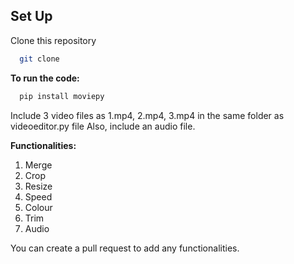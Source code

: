 
## Set Up

Clone this repository
```bash
  git clone
```


**To run the code:**

```bash
  pip install moviepy
```
Include 3 video files as 1.mp4, 2.mp4, 3.mp4 in the same folder as videoeditor.py file
Also, include an audio file.

**Functionalities:**

1. Merge 
2. Crop
3. Resize
4. Speed
5. Colour
6. Trim
7. Audio


You can create a pull request to add any functionalities.
